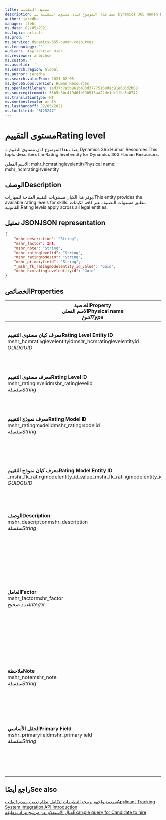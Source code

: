 ```yaml
---
title: مستوى التقييم
description: يصف هذا الموضوع كيان مستوى التقييم لـ Dynamics 365 Human Resources.
author: jaredha
manager: tfehr
ms.date: 02/05/2021
ms.topic: article
ms.prod: ''
ms.service: dynamics-365-human-resources
ms.technology: ''
audience: Application User
ms.reviewer: anbichse
ms.custom: ''
ms.assetid: ''
ms.search.region: Global
ms.author: jaredha
ms.search.validFrom: 2021-02-05
ms.dyn365.ops.version: Human Resources
ms.openlocfilehash: 1ad37c7a5b961bb03d37775168dac91e606d2b08
ms.sourcegitcommit: 33b5c8bc4f9461e290513aa22de1ec1fba3b0742
ms.translationtype: HT
ms.contentlocale: ar-SA
ms.lasthandoff: 02/05/2021
ms.locfileid: "5125247"
---
```

# <a name="rating-level"></a><span data-ttu-id="b39f8-103">مستوى التقييم</span><span class="sxs-lookup"><span data-stu-id="b39f8-103">Rating level</span></span>

<span data-ttu-id="b39f8-104">يصف هذا الموضوع كيان مستوى التقييم لـ Dynamics 365 Human Resources.</span><span class="sxs-lookup"><span data-stu-id="b39f8-104">This topic describes the Rating level entity for Dynamics 365 Human Resources.</span></span>

<span data-ttu-id="b39f8-105">الاسم الفعلي: mshr_hcmratinglevelentity</span><span class="sxs-lookup"><span data-stu-id="b39f8-105">Physical name: mshr_hcmratinglevelentity</span></span>

## <a name="description"></a><span data-ttu-id="b39f8-106">الوصف</span><span class="sxs-lookup"><span data-stu-id="b39f8-106">Description</span></span>

<span data-ttu-id="b39f8-107">يوفر هذا الكيان مستويات التقييم المتاحة للمهارات.</span><span class="sxs-lookup"><span data-stu-id="b39f8-107">This entity provides the available rating levels for skills.</span></span> <span data-ttu-id="b39f8-108">تنطبق مستويات التصنيف عبر كافة الكيانات القانونية.</span><span class="sxs-lookup"><span data-stu-id="b39f8-108">Rating levels apply across all legal entities.</span></span>

## <a name="json-representation"></a><span data-ttu-id="b39f8-109">تمثيل JSON</span><span class="sxs-lookup"><span data-stu-id="b39f8-109">JSON representation</span></span>

```json
{
    "mshr_description": "String",
    "mshr_factor": Int,
    "mshr_note": "String",
    "mshr_ratinglevelid": "String",
    "mshr_ratingmodelid": "String",
    "mshr_primaryfield": "String",
    "_mshr_fk_ratingmodelentity_id_value": "Guid",
    "mshr_hcmratinglevelentityid": "Guid"
}
```

## <a name="properties"></a><span data-ttu-id="b39f8-110">الخصائص</span><span class="sxs-lookup"><span data-stu-id="b39f8-110">Properties</span></span>

| <span data-ttu-id="b39f8-111">الخاصية</span><span class="sxs-lookup"><span data-stu-id="b39f8-111">Property</span></span><br><span data-ttu-id="b39f8-112">**الاسم الفعلي**</span><span class="sxs-lookup"><span data-stu-id="b39f8-112">**Physical name**</span></span><br><span data-ttu-id="b39f8-113">**_النوع_**</span><span class="sxs-lookup"><span data-stu-id="b39f8-113">**_Type_**</span></span> | <span data-ttu-id="b39f8-114">استخدام</span><span class="sxs-lookup"><span data-stu-id="b39f8-114">Use</span></span> | <span data-ttu-id="b39f8-115">الوصف</span><span class="sxs-lookup"><span data-stu-id="b39f8-115">Description</span></span> |
| --- | --- | --- |
| <span data-ttu-id="b39f8-116">**معرف كيان مستوى التقييم**</span><span class="sxs-lookup"><span data-stu-id="b39f8-116">**Rating Level Entity ID**</span></span><br><span data-ttu-id="b39f8-117">mshr_hcmratinglevelentityid</span><span class="sxs-lookup"><span data-stu-id="b39f8-117">mshr_hcmratinglevelentityid</span></span><br><span data-ttu-id="b39f8-118">*GUID*</span><span class="sxs-lookup"><span data-stu-id="b39f8-118">*GUID*</span></span> | <span data-ttu-id="b39f8-119">للقراءة فقط</span><span class="sxs-lookup"><span data-stu-id="b39f8-119">Read-only</span></span><br><span data-ttu-id="b39f8-120">مطلوب</span><span class="sxs-lookup"><span data-stu-id="b39f8-120">Required</span></span><br><span data-ttu-id="b39f8-121">منشأ بواسطة النظام</span><span class="sxs-lookup"><span data-stu-id="b39f8-121">System-generated</span></span> | <span data-ttu-id="b39f8-122">معرف فريد منشأ بواسطة النظام للمستوى.</span><span class="sxs-lookup"><span data-stu-id="b39f8-122">The system-generated unique identifier for the level.</span></span> |
| <span data-ttu-id="b39f8-123">**معرف مستوى التقييم**</span><span class="sxs-lookup"><span data-stu-id="b39f8-123">**Rating Level ID**</span></span><br><span data-ttu-id="b39f8-124">mshr_ratinglevelid</span><span class="sxs-lookup"><span data-stu-id="b39f8-124">mshr_ratinglevelid</span></span><br><span data-ttu-id="b39f8-125">*سلسلة*</span><span class="sxs-lookup"><span data-stu-id="b39f8-125">*String*</span></span> | <span data-ttu-id="b39f8-126">قراءة/كتابة</span><span class="sxs-lookup"><span data-stu-id="b39f8-126">Read/write</span></span><br><span data-ttu-id="b39f8-127">مطلوب</span><span class="sxs-lookup"><span data-stu-id="b39f8-127">Required</span></span> | <span data-ttu-id="b39f8-128">معرف فريد قابل للقراءة بواسطة المستخدم للمستوى.</span><span class="sxs-lookup"><span data-stu-id="b39f8-128">User-readable unique identifier for the level.</span></span> |
| <span data-ttu-id="b39f8-129">**معرف نموذج التقييم**</span><span class="sxs-lookup"><span data-stu-id="b39f8-129">**Rating Model ID**</span></span><br><span data-ttu-id="b39f8-130">mshr_ratingmodelid</span><span class="sxs-lookup"><span data-stu-id="b39f8-130">mshr_ratingmodelid</span></span><br><span data-ttu-id="b39f8-131">*سلسلة*</span><span class="sxs-lookup"><span data-stu-id="b39f8-131">*String*</span></span> | <span data-ttu-id="b39f8-132">قراءة/كتابة</span><span class="sxs-lookup"><span data-stu-id="b39f8-132">Read/write</span></span><br><span data-ttu-id="b39f8-133">مطلوب</span><span class="sxs-lookup"><span data-stu-id="b39f8-133">Required</span></span> | <span data-ttu-id="b39f8-134">نموذج التقييم الذي ينتمي إليه مستوى التقييم.</span><span class="sxs-lookup"><span data-stu-id="b39f8-134">The rating model to which the rating level belongs.</span></span> |
| <span data-ttu-id="b39f8-135">**معرف كيان نموذج التقييم**</span><span class="sxs-lookup"><span data-stu-id="b39f8-135">**Rating Model Entity ID**</span></span><br><span data-ttu-id="b39f8-136">_mshr_fk_ratingmodelentity_id_value</span><span class="sxs-lookup"><span data-stu-id="b39f8-136">_mshr_fk_ratingmodelentity_id_value</span></span><br><span data-ttu-id="b39f8-137">*GUID*</span><span class="sxs-lookup"><span data-stu-id="b39f8-137">*GUID*</span></span> | <span data-ttu-id="b39f8-138">للقراءة فقط</span><span class="sxs-lookup"><span data-stu-id="b39f8-138">Read-only</span></span><br><span data-ttu-id="b39f8-139">مطلوب</span><span class="sxs-lookup"><span data-stu-id="b39f8-139">Required</span></span><br><span data-ttu-id="b39f8-140">المفتاح الخارجي: mshr_hcmratingmodelentityid لـ mshr_hcmratingmodelentity</span><span class="sxs-lookup"><span data-stu-id="b39f8-140">Foreign key: mshr_hcmratingmodelentityid of mshr_hcmratingmodelentity</span></span> | <span data-ttu-id="b39f8-141">المعرف المنشأ بواسطة النظام لنموذج التقييم الذي ينتمي إليه مستوى التقييم.</span><span class="sxs-lookup"><span data-stu-id="b39f8-141">The system-generated identifier for the rating model to which the rating level belongs.</span></span> |
| <span data-ttu-id="b39f8-142">**‏‏الوصف**</span><span class="sxs-lookup"><span data-stu-id="b39f8-142">**Description**</span></span><br><span data-ttu-id="b39f8-143">mshr_description</span><span class="sxs-lookup"><span data-stu-id="b39f8-143">mshr_description</span></span><br><span data-ttu-id="b39f8-144">*سلسلة*</span><span class="sxs-lookup"><span data-stu-id="b39f8-144">*String*</span></span> | <span data-ttu-id="b39f8-145">قراءة/كتابة</span><span class="sxs-lookup"><span data-stu-id="b39f8-145">Read/write</span></span><br><span data-ttu-id="b39f8-146">مطلوب</span><span class="sxs-lookup"><span data-stu-id="b39f8-146">Required</span></span> | <span data-ttu-id="b39f8-147">الوصف الخاص بمستوى التقييم.</span><span class="sxs-lookup"><span data-stu-id="b39f8-147">The description of the rating level.</span></span> |
| <span data-ttu-id="b39f8-148">**العامل‬**</span><span class="sxs-lookup"><span data-stu-id="b39f8-148">**Factor**</span></span><br><span data-ttu-id="b39f8-149">mshr_factor</span><span class="sxs-lookup"><span data-stu-id="b39f8-149">mshr_factor</span></span><br><span data-ttu-id="b39f8-150">*عدد صحيح*</span><span class="sxs-lookup"><span data-stu-id="b39f8-150">*Integer*</span></span> | <span data-ttu-id="b39f8-151">قراءة/كتابة</span><span class="sxs-lookup"><span data-stu-id="b39f8-151">Read/write</span></span><br><span data-ttu-id="b39f8-152">مطلوب</span><span class="sxs-lookup"><span data-stu-id="b39f8-152">Required</span></span> | <span data-ttu-id="b39f8-153">العامل لمستوى التقييم.</span><span class="sxs-lookup"><span data-stu-id="b39f8-153">The factor for the rating level.</span></span> <span data-ttu-id="b39f8-154">وعندما تقوم بمقارنة الأصناف برقم مختلف لمستويات التقييم، يتم استخدام العامل لتسوية النتائج.</span><span class="sxs-lookup"><span data-stu-id="b39f8-154">When you compare items with a different number of rating levels, the factor is used to normalize the scores.</span></span> <span data-ttu-id="b39f8-155">يجب أن تكون القيمة عددًا صحيحًا بين 0 و9.</span><span class="sxs-lookup"><span data-stu-id="b39f8-155">The value must be an integer between 0 and 9.</span></span> |
| <span data-ttu-id="b39f8-156">**ملاحظة**</span><span class="sxs-lookup"><span data-stu-id="b39f8-156">**Note**</span></span><br><span data-ttu-id="b39f8-157">mshr_note</span><span class="sxs-lookup"><span data-stu-id="b39f8-157">mshr_note</span></span><br><span data-ttu-id="b39f8-158">*سلسلة*</span><span class="sxs-lookup"><span data-stu-id="b39f8-158">*String*</span></span> | <span data-ttu-id="b39f8-159">قراءة/كتابة</span><span class="sxs-lookup"><span data-stu-id="b39f8-159">Read/write</span></span><br><span data-ttu-id="b39f8-160">اختياري</span><span class="sxs-lookup"><span data-stu-id="b39f8-160">Optional</span></span> | <span data-ttu-id="b39f8-161">أية ملاحظات مرتبطة بمستوى التقييم.</span><span class="sxs-lookup"><span data-stu-id="b39f8-161">Any notes associated with the rating level.</span></span> |
| <span data-ttu-id="b39f8-162">**الحقل الأساسي**</span><span class="sxs-lookup"><span data-stu-id="b39f8-162">**Primary Field**</span></span><br><span data-ttu-id="b39f8-163">mshr_primaryfield</span><span class="sxs-lookup"><span data-stu-id="b39f8-163">mshr_primaryfield</span></span><br><span data-ttu-id="b39f8-164">*سلسلة*</span><span class="sxs-lookup"><span data-stu-id="b39f8-164">*String*</span></span> | <span data-ttu-id="b39f8-165">للقراءة فقط</span><span class="sxs-lookup"><span data-stu-id="b39f8-165">Read-only</span></span><br><span data-ttu-id="b39f8-166">مطلوب</span><span class="sxs-lookup"><span data-stu-id="b39f8-166">Required</span></span> | <span data-ttu-id="b39f8-167">حقل المطلوب استخدامه كمعرف لسجل الكيان.</span><span class="sxs-lookup"><span data-stu-id="b39f8-167">Field to be used as an identifier of the entity record.</span></span> <span data-ttu-id="b39f8-168">مجموعة معرف مستوى التقييم ومعرف نموذج التقييم.</span><span class="sxs-lookup"><span data-stu-id="b39f8-168">Combination of rating level ID and rating model ID.</span></span> |

## <a name="see-also"></a><span data-ttu-id="b39f8-169">راجع أيضًا</span><span class="sxs-lookup"><span data-stu-id="b39f8-169">See also</span></span>

[<span data-ttu-id="b39f8-170">مقدمة واجهة برمجة التطبيقات لتكامل نظام تعقب مقدم الطلب</span><span class="sxs-lookup"><span data-stu-id="b39f8-170">Applicant Tracking System integration API introduction</span></span>](hr-admin-integration-ats-api-introduction.md)<br>
[<span data-ttu-id="b39f8-171">مثال الاستعلام عن مرشح مراد توظيفه</span><span class="sxs-lookup"><span data-stu-id="b39f8-171">Example query for Candidate to hire</span></span>](hr-admin-integration-ats-api-candidate-to-hire-example-query.md)

